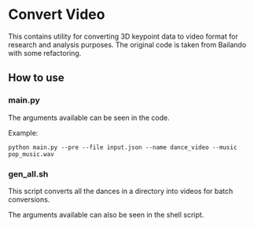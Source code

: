 # Convert Video
This contains utility for converting 3D keypoint data to video format for research and analysis purposes.
The original code is taken from Bailando with some refactoring.


## How to use
### main.py
The arguments available can be seen in the code.

Example:
```
python main.py --pre --file input.json --name dance_video --music pop_music.wav
```

### gen_all.sh
This script converts all the dances in a directory into videos for batch conversions.

The arguments available can also be seen in the shell script.
